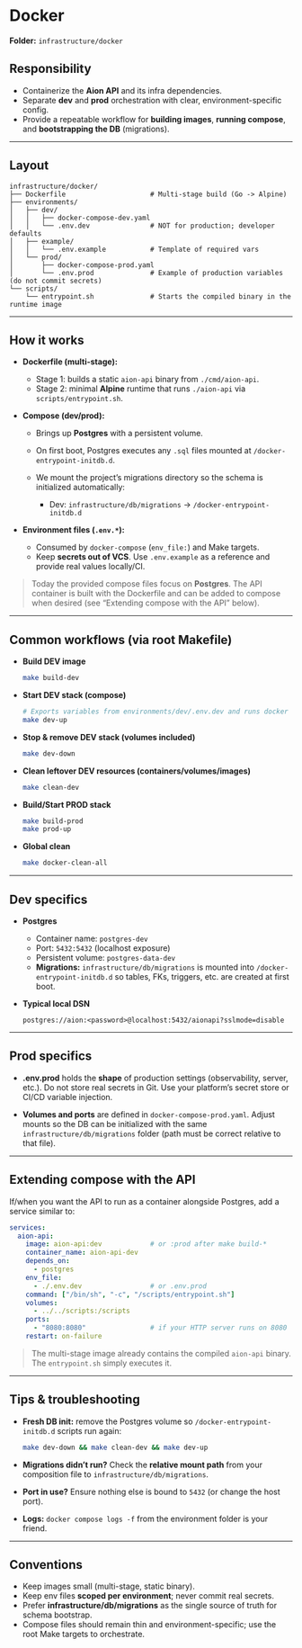 # Docker

**Folder:** `infrastructure/docker`

## Responsibility

* Containerize the **Aion API** and its infra dependencies.
* Separate **dev** and **prod** orchestration with clear, environment-specific config.
* Provide a repeatable workflow for **building images**, **running compose**, and **bootstrapping the DB** (migrations).

---

## Layout

```
infrastructure/docker/
├── Dockerfile                     # Multi-stage build (Go -> Alpine)
├── environments/
│   ├── dev/
│   │   ├── docker-compose-dev.yaml
│   │   └── .env.dev               # NOT for production; developer defaults
│   ├── example/
│   │   └── .env.example           # Template of required vars
│   └── prod/
│       ├── docker-compose-prod.yaml
│       └── .env.prod              # Example of production variables (do not commit secrets)
└── scripts/
    └── entrypoint.sh              # Starts the compiled binary in the runtime image
```

---

## How it works

* **Dockerfile (multi-stage):**

    * Stage 1: builds a static `aion-api` binary from `./cmd/aion-api`.
    * Stage 2: minimal **Alpine** runtime that runs `./aion-api` via `scripts/entrypoint.sh`.

* **Compose (dev/prod):**

    * Brings up **Postgres** with a persistent volume.
    * On first boot, Postgres executes any `.sql` files mounted at `/docker-entrypoint-initdb.d`.
    * We mount the project’s migrations directory so the schema is initialized automatically:

        * Dev: `infrastructure/db/migrations` → `/docker-entrypoint-initdb.d`

* **Environment files (`.env.*`):**

    * Consumed by `docker-compose` (`env_file:`) and Make targets.
    * Keep **secrets out of VCS**. Use `.env.example` as a reference and provide real values locally/CI.

> Today the provided compose files focus on **Postgres**. The API container is built with the Dockerfile and can be added to compose when desired (see “Extending compose with the API” below).

---

## Common workflows (via root Makefile)

* **Build DEV image**

  ```bash
  make build-dev
  ```

* **Start DEV stack (compose)**

  ```bash
  # Exports variables from environments/dev/.env.dev and runs docker compose
  make dev-up
  ```

* **Stop & remove DEV stack (volumes included)**

  ```bash
  make dev-down
  ```

* **Clean leftover DEV resources (containers/volumes/images)**

  ```bash
  make clean-dev
  ```

* **Build/Start PROD stack**

  ```bash
  make build-prod
  make prod-up
  ```

* **Global clean**

  ```bash
  make docker-clean-all
  ```

---

## Dev specifics

* **Postgres**

    * Container name: `postgres-dev`
    * Port: `5432:5432` (localhost exposure)
    * Persistent volume: `postgres-data-dev`
    * **Migrations:** `infrastructure/db/migrations` is mounted into `/docker-entrypoint-initdb.d` so tables, FKs, triggers, etc. are created at first boot.

* **Typical local DSN**

  ```
  postgres://aion:<password>@localhost:5432/aionapi?sslmode=disable
  ```

---

## Prod specifics

* **.env.prod** holds the **shape** of production settings (observability, server, etc.).
  Do not store real secrets in Git. Use your platform’s secret store or CI/CD variable injection.

* **Volumes and ports** are defined in `docker-compose-prod.yaml`. Adjust mounts so the DB can be initialized with the same `infrastructure/db/migrations` folder (path must be correct relative to that file).

---

## Extending compose with the API

If/when you want the API to run as a container alongside Postgres, add a service similar to:

```yaml
services:
  aion-api:
    image: aion-api:dev            # or :prod after make build-*
    container_name: aion-api-dev
    depends_on:
      - postgres
    env_file:
      - ./.env.dev                 # or .env.prod
    command: ["/bin/sh", "-c", "/scripts/entrypoint.sh"]
    volumes:
      - ../../scripts:/scripts
    ports:
      - "8080:8080"                # if your HTTP server runs on 8080
    restart: on-failure
```

> The multi-stage image already contains the compiled `aion-api` binary. The `entrypoint.sh` simply executes it.

---

## Tips & troubleshooting

* **Fresh DB init:** remove the Postgres volume so `/docker-entrypoint-initdb.d` scripts run again:

  ```bash
  make dev-down && make clean-dev && make dev-up
  ```
* **Migrations didn’t run?** Check the **relative mount path** from your composition file to `infrastructure/db/migrations`.
* **Port in use?** Ensure nothing else is bound to `5432` (or change the host port).
* **Logs:** `docker compose logs -f` from the environment folder is your friend.

---

## Conventions

* Keep images small (multi-stage, static binary).
* Keep env files **scoped per environment**; never commit real secrets.
* Prefer **infrastructure/db/migrations** as the single source of truth for schema bootstrap.
* Compose files should remain thin and environment-specific; use the root Make targets to orchestrate.
